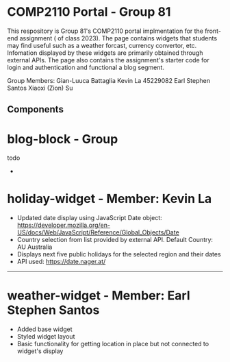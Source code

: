 # COMP2110 Portal - Group 81

This respository is Group 81's COMP2110 portal implmentation for the front-end assignment ( of class 2023). The page contains widgets that students may find useful such as a weather forcast, currency convertor, etc. Infomation displayed by these widgets are primarily obtained through external APIs. The page also contains the assignment's starter code for login and authentication and functional a blog segment.

Group Members:
Gian-Luuca Battaglia
Kevin La 45229082
Earl Stephen Santos
Xiaoxi (Zion) Su

## Components

# blog-block - Group

todo

-

# holiday-widget - Member: Kevin La

- Updated date display using JavaScript Date object: https://developer.mozilla.org/en-US/docs/Web/JavaScript/Reference/Global_Objects/Date
- Country selection from list provided by external API. Default Country: AU Australia
- Displays next five public holidays for the selected region and their dates
- API used: https://date.nager.at/

---

# weather-widget - Member: Earl Stephen Santos

- Added base widget
- Styled widget layout
- Basic functionality for getting location in place but not connected to widget's display
